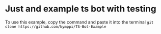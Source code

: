 # Just and example ts bot with testing

To use this example, copy the command and paste it into the terminal
`git clone https://github.com/kymppi/TS-Bot-Example`
